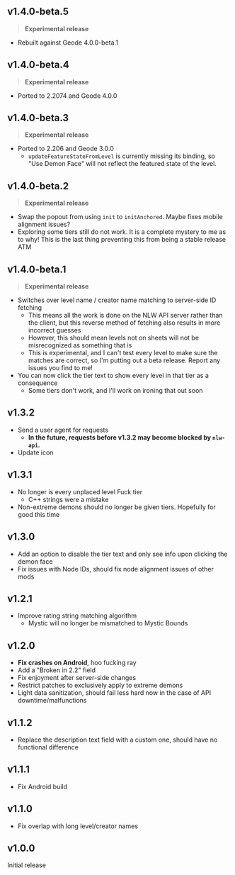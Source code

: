 ## v1.4.0-beta.5

> **Experimental release**

- Rebuilt against Geode 4.0.0-beta.1

## v1.4.0-beta.4

> **Experimental release**

- Ported to 2.2074 and Geode 4.0.0

## v1.4.0-beta.3

> **Experimental release**

- Ported to 2.206 and Geode 3.0.0
  - `updateFeatureStateFromLevel` is currently missing its binding, so "Use Demon Face" will not reflect the featured state of the level.

## v1.4.0-beta.2

> **Experimental release**

- Swap the popout from using `init` to `initAnchored`. Maybe fixes mobile alignment issues?
- Exploring some tiers still do not work. It is a complete mystery to me as to why! This is the last thing preventing this from being a stable release ATM

## v1.4.0-beta.1

> **Experimental release**

- Switches over level name / creator name matching to server-side ID fetching
  - This means all the work is done on the NLW API server rather than the client, but this reverse method of fetching also results in more incorrect guesses
  - However, this should mean levels not on sheets will not be misrecognized as something that is
  - This is experimental, and I can't test every level to make sure the matches are correct, so I'm putting out a beta release. Report any issues you find to me!
- You can now click the tier text to show every level in that tier as a consequence
  - Some tiers don't work, and I'll work on ironing that out soon

## v1.3.2

- Send a user agent for requests
  - **In the future, requests before v1.3.2 may become blocked by `nlw-api`.**
- Update icon

## v1.3.1

- No longer is every unplaced level Fuck tier
  - C++ strings were a mistake
- Non-extreme demons should no longer be given tiers. Hopefully for good this time

## v1.3.0

- Add an option to disable the tier text and only see info upon clicking the demon face
- Fix issues with Node IDs, should fix node alignment issues of other mods

## v1.2.1

- Improve rating string matching algorithm
  - Mystic will no longer be mismatched to Mystic Bounds

## v1.2.0

- **Fix crashes on Android**, hoo fucking ray
- Add a "Broken in 2.2" field
- Fix enjoyment after server-side changes
- Restrict patches to exclusively apply to extreme demons
- Light data sanitization, should fail less hard now in the case of API downtime/malfunctions

## v1.1.2

- Replace the description text field with a custom one, should have no functional difference

## v1.1.1

- Fix Android build

## v1.1.0

- Fix overlap with long level/creator names

## v1.0.0

Initial release